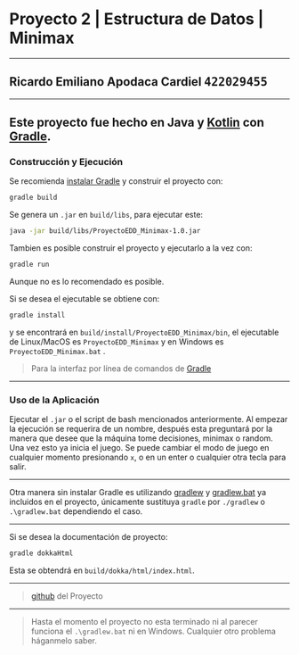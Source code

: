 # Proyecto 2 | Estructura de Datos | Minimax

---
## Ricardo Emiliano Apodaca Cardiel <span style="font-family:monospace">422029455

---

Este proyecto fue hecho en Java y [Kotlin](https://kotlinlang.org/ "Kotlin" ) con
[Gradle](https://gradle.org/ "Gradle").
---

### Construcción y Ejecución
Se recomienda [instalar Gradle](https://gradle.org/install/ "Instalar Gradle") y construir el
proyecto con:

```bash
gradle build
```

Se genera un `.jar` en `build/libs`, para ejecutar este:

```bash
java -jar build/libs/ProyectoEDD_Minimax-1.0.jar
```

Tambien es posible construir el proyecto y ejecutarlo a la vez con: 

```bash
gradle run
```
Aunque no es lo recomendado es posible.

Si se desea el ejecutable se obtiene con:
```bash
gradle install
```
y se encontrará en `build/install/ProyectoEDD_Minimax/bin`, 
el ejecutable de Linux/MacOS es `ProyectoEDD_Minimax` y en Windows es
`ProyectoEDD_Minimax.bat` .

>Para la interfaz por línea de comandos de 
[Gradle](https://docs.gradle.org/current/userguide/command_line_interface.html "Lina de Comando gradle")

---

### Uso de la Aplicación

Ejecutar el `.jar` o el script de bash mencionados anteriormente.
Al empezar la ejecución se requerira de un nombre, después esta preguntará por la manera
que desee que la máquina tome decisiones, minimax o random. Una vez esto ya inicia el juego.
Se puede cambiar el modo de juego en cualquier momento presionando `x`, o en un enter 
o cualquier otra tecla para salir.


---
Otra manera sin instalar Gradle es utilizando [gradlew](gradlew) y [gradlew.bat](gradlew.bat)
ya incluidos en el proyecto, únicamente sustituya `gradle` por `./gradlew` o
`.\gradlew.bat` dependiendo el caso.


***
Si se desea la documentación de proyecto:
```bash
gradle dokkaHtml
```
Esta se obtendrá en `build/dokka/html/index.html`. 
***
>[github](https://github.com/SlemimanPzz/ProyectoEDD_Minimax) del Proyecto
---
>Hasta el momento el proyecto no esta terminado ni al parecer funciona el `.\gradlew.bat`
> ni en Windows. Cualquier otro problema háganmelo saber.